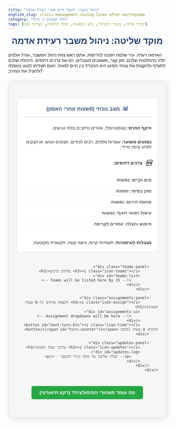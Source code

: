 ```yaml
---
title: "ניהול משבר: להציל חיים אחרי רעידת אדמה"
english_slug: crisis-management-saving-lives-after-earthquake
category: "ניהול ועסקים / ניהול"
tags: [רעידת אדמה, משבר הומניטרי, סיוע בינלאומי, קבלת החלטות, הערכת מצב]
---
```

# מוקד שליטה: ניהול משבר רעידת אדמה

האדמה רעדה. עיר שלמה הפכה להריסות. אתם ראש צוות ניהול המשבר, וגורל אלפים תלוי בהחלטות שלכם. זמן קצר, משאבים מוגבלים, וים של צרכים דחופים. היכולת שלכם לתעדף ולהקצות את צוותי הסיוע היא ההבדל בין חיים למוות. האם תצליחו לנווט באפלה ולהציל את המירב?

<div class="crisis-simulation-container">
    <div class="simulation-area">
        <div class="info-panel">
            <h3><i class="icon-status"></i> מצב נוכחי (<span id="current-turn">0</span> שעות אחרי האסון)</h3>
            <p><strong>היקף ההרס:</strong> קטסטרופלי, אזורים נרחבים בלתי נגישים.</p>
            <p><strong>נפגעים משוער:</strong> עשרות אלפים, רבים לכודים, פצועים אנוש, או זקוקים לסיוע קיומי מיידי.</p>
            <h4><i class="icon-needs"></i> צרכים דחופים:</h4>
            <ul id="needs-list">
                <li class="need-item need-water">מים נקיים: <span id="need-water"></span> נפשות</li>
                <li class="need-item need-food">מזון בסיסי: <span id="need-food"></span> נפשות</li>
                <li class="need-item need-shelter">מחסה חירום: <span id="need-shelter"></span> נפשות</li>
                <li class="need-item need-medical">טיפול רפואי דחוף: <span id="need-medical"></span> נפשות</li>
                <li class="need-item need-sar">חיפוש והצלה: <span id="need-sar"></span> אתרים לקריסה</li>
            </ul>
            <p><strong>מגבלות לוגיסטיות:</strong> תשתיות קרסו, גישה קשה, תקשורת מקוטעת.</p>
            <h4><i class="icon-score"></i> סיכום תוצאות (עד כה):</h4>
            <p>חיים שניצלו: <span id="score-saved">0</span></p>
            <p>נפשות שקיבלו סיוע חירום: <span id="score-aided">0</span></p>
            <p>משאבי סיוע מבוזבזים: <span id="score-wasted">0</span> (עלות צוותים שלא הוקצו)</p>
        </div>

        <div class="teams-panel">
            <h3><i class="icon-teams"></i> צוותים זמינים</h3>
            <div id="teams-list">
                <!-- Teams will be listed here by JS -->
            </div>
        </div>

        <div class="assignments-panel">
            <h3><i class="icon-assign"></i> הקצאת צוותים (ל-6 שעות הבאות)</h3>
            <div id="assignments-ui">
                <!-- Assignment dropdowns will be here -->
            </div>
            <button id="next-turn-btn"><i class="icon-time"></i> התקדם 6 שעות (סיבוב <span id="turn-counter">1</span>)</button>
        </div>

        <div class="updates-panel">
            <h3><i class="icon-updates"></i> עדכוני שטח ומשוב</h3>
            <div id="updates-log">
                <p>-- קבלת שליטה על מוקד ניהול המשבר --</p>
            </div>
        </div>
    </div>
</div>

<style>
    /* General Styles */
    .crisis-simulation-container {
        direction: rtl;
        font-family: 'Arial', sans-serif;
        max-width: 1100px; /* Slightly wider */
        margin: 25px auto;
        padding: 25px;
        border: 1px solid #dcdcdc;
        border-radius: 12px; /* Softer corners */
        background-color: #f4f7f6; /* Light, calm background */
        box-shadow: 4px 4px 20px rgba(0,0,0,0.1); /* More prominent shadow */
        color: #333;
    }

    h1, h2, h3 {
        color: #1f3a6a; /* Darker blue for headers */
        text-align: center;
        margin-top: 0;
        font-weight: bold;
    }

    h3 {
        margin-bottom: 12px;
        border-bottom: 2px solid #e0e0e0; /* Clearer separator */
        padding-bottom: 8px;
        color: #3f577c; /* Slightly lighter blue */
        font-size: 1.2em;
        display: flex;
        align-items: center;
        justify-content: center; /* Center icon and text */
    }

    /* Icons - Using simple placeholder text for now, could be SVGs/font icons */
    .icon-status::before { content: "📊 "; font-size: 1.1em; margin-left: 8px; }
    .icon-needs::before { content: "🆘 "; font-size: 1.1em; margin-left: 8px; }
    .icon-score::before { content: "🏅 "; font-size: 1.1em; margin-left: 8px; }
    .icon-teams::before { content: "👥 "; font-size: 1.1em; margin-left: 8px; }
    .icon-assign::before { content: "🎯 "; font-size: 1.1em; margin-left: 8px; }
    .icon-updates::before { content: "📢 "; font-size: 1.1em; margin-left: 8px; }
    .icon-time::before { content: "⏳ "; font-size: 1.1em; margin-left: 8px; }

    /* Layout */
    .simulation-area {
        display: grid;
        grid-template-columns: repeat(auto-fit, minmax(300px, 1fr));
        gap: 25px; /* Increased gap */
        margin-top: 25px;
    }

    .info-panel, .teams-panel, .assignments-panel, .updates-panel {
        background-color: #ffffff;
        padding: 20px; /* Increased padding */
        border-radius: 8px; /* Consistent corners */
        border: 1px solid #e0e0e0;
        box-shadow: inset 1px 1px 5px rgba(0,0,0,0.05); /* Inner shadow for depth */
        display: flex; /* Use flexbox for inner layout */
        flex-direction: column;
    }

     .info-panel, .teams-panel {
         /* Max height for potential scroll if content grows */
         max-height: 450px;
         overflow-y: auto;
     }


    /* Needs List Styling */
    #needs-list {
        list-style: none;
        padding: 0;
        margin-bottom: 15px;
    }

    #needs-list li {
        margin-bottom: 8px;
        padding: 5px 0;
        border-bottom: 1px dotted #eee; /* Subtle separator */
        font-weight: bold; /* Needs are important */
        color: #555;
    }

    #needs-list li span {
        font-weight: normal; /* Value should be normal */
        color: #1f3a6a; /* Highlight numbers */
    }

    /* Team List Styling */
     #teams-list {
        flex-grow: 1; /* Teams panel content grows */
     }

    .team-item {
        border-bottom: 1px dashed #cfd8dc; /* Lighter dashed border */
        padding: 8px 0;
        margin-bottom: 8px;
        color: #555;
    }

    .team-item:last-child {
        border-bottom: none;
        margin-bottom: 0;
        padding-bottom: 0;
    }

    /* Assignments Styling */
     #assignments-ui {
         flex-grow: 1; /* Assignments panel content grows */
         max-height: 300px; /* Limit height to keep button visible */
         overflow-y: auto; /* Add scroll if many teams */
         margin-bottom: 15px;
     }

    .assignment-item {
        margin-bottom: 12px;
        padding: 10px;
        border: 1px solid #b0bec5; /* Subtle border */
        border-radius: 6px;
        background-color: #eceff1; /* Light grey background */
        display: flex; /* Align items */
        justify-content: space-between; /* Space between team name and select */
        align-items: center;
        flex-wrap: wrap; /* Allow wrap on smaller screens */
    }

    .assignment-item strong {
        flex-grow: 1; /* Team name takes available space */
        margin-inline-end: 10px; /* Space after team name */
    }

    .assignment-item select {
        padding: 8px; /* More padding */
        border: 1px solid #90a4ae; /* Match item border */
        border-radius: 4px;
        background-color: #ffffff;
        font-size: 1em;
        cursor: pointer;
        min-width: 150px; /* Ensure select is wide enough */
    }

    /* Button Styling */
    #next-turn-btn {
        display: flex; /* Use flex to center content */
        justify-content: center;
        align-items: center;
        width: 100%;
        padding: 12px 15px; /* More padding */
        background-color: #007bff; /* Primary blue */
        color: white;
        border: none;
        border-radius: 6px; /* Consistent corners */
        font-size: 1.1em;
        cursor: pointer;
        margin-top: auto; /* Push to bottom of flex container */
        transition: background-color 0.3s ease, opacity 0.3s ease;
        font-weight: bold;
    }

    #next-turn-btn i {
        margin-left: 8px;
    }


    #next-turn-btn:hover:not(:disabled) {
        background-color: #0056b3; /* Darker blue on hover */
    }

    #next-turn-btn:disabled {
        background-color: #cccccc; /* Grey out when disabled */
        cursor: not-allowed;
        opacity: 0.8;
    }

    #restart-btn {
         display: block;
        width: 100%;
        padding: 10px;
        background-color: #6c757d; /* Secondary grey */
        color: white;
        border: none;
        border-radius: 5px;
        font-size: 1em;
        cursor: pointer;
        margin-top: 10px; /* Space below next turn */
        transition: background-color 0.3s ease;
         text-align: center;
    }
    #restart-btn:hover {
        background-color: #5a6268;
    }


    /* Updates Log Styling */
    #updates-log {
        max-height: 250px; /* Increased height */
        overflow-y: auto;
        border: 1px solid #cfd8dc; /* Lighter border */
        padding: 15px; /* Increased padding */
        background-color: #e3f2fd; /* Very light blue background */
        font-size: 0.9em;
        border-radius: 4px;
        flex-grow: 1; /* Allow log to grow */
    }

    #updates-log p {
        margin-bottom: 8px; /* More space between messages */
        line-height: 1.5;
        border-bottom: 1px dotted #bbdefb; /* Subtle separator */
        padding-bottom: 5px;
    }
     #updates-log p:last-child {
         border-bottom: none;
         margin-bottom: 0;
         padding-bottom: 0;
     }


    /* Explanation Section Styling */
    .explanation-button {
        display: block;
        width: max-content;
        margin: 30px auto 20px auto; /* More space above and below */
        padding: 12px 25px; /* More padding */
        background-color: #28a745; /* Success green */
        color: white;
        border: none;
        border-radius: 6px;
        font-size: 1.1em;
        cursor: pointer;
        transition: background-color 0.3s ease;
        font-weight: bold;
    }

    .explanation-button:hover {
        background-color: #218838; /* Darker green on hover */
    }

    .explanation-content {
        border: 1px solid #b0bec5;
        padding: 25px; /* Increased padding */
        margin-top: 20px;
        border-radius: 8px;
        background-color: #ffffff;
        display: none; /* Initially hidden */
        direction: rtl;
        line-height: 1.6; /* Better readability */
        color: #333;
        box-shadow: 2px 2px 10px rgba(0,0,0,0.08);
    }

    .explanation-content h3 {
        color: #0277bd; /* Darker cyan-blue */
        border-bottom: 2px solid #0277bd;
        margin-top: 15px;
        padding-bottom: 8px;
        font-size: 1.3em;
        text-align: right; /* Align explanation headers right */
        justify-content: flex-start; /* Align icon left in RTL */
    }

    .explanation-content ul {
        margin-top: 10px;
        padding-right: 20px; /* RTL padding */
    }

    .explanation-content li {
        margin-bottom: 8px;
    }

    .explanation-content strong {
        color: #1f3a6a; /* Highlight key terms */
    }

    /* Responsive adjustments */
     @media (max-width: 768px) {
         .simulation-area {
             grid-template-columns: 1fr; /* Stack panels on smaller screens */
         }
         .info-panel, .teams-panel, .assignments-panel, .updates-panel {
             max-height: none; /* Remove fixed height when stacked */
             overflow-y: visible;
         }
          .assignment-item {
              flex-direction: column; /* Stack team name and select */
              align-items: flex-start;
          }
          .assignment-item strong {
              margin-inline-end: 0;
              margin-bottom: 8px;
          }
          .assignment-item select {
               width: 100%; /* Make select full width */
               min-width: auto;
          }
     }

     /* Animations - Basic fading for updates */
     #updates-log p {
         animation: fadeIn 0.5s ease-out;
     }

     @keyframes fadeIn {
         from { opacity: 0; transform: translateY(5px); }
         to { opacity: 1; transform: translateY(0); }
     }

</style>

<button class="explanation-button" id="toggle-explanation">מה עומד מאחורי הסימולציה? (רקע תיאורטי)</button>

<div class="explanation-content" id="explanation">
    <h3><i class="icon-info"></i> מהו משבר הומניטרי ושלבי התגובה</h3>
    <p>משבר הומניטרי הוא אירוע בקנה מידה גדול המאיים על חייהם ורווחתם של אוכלוסיות, לרוב עקב אסונות טבע, סכסוכים או מגפות. התגובה הראשונית מתמקדת בהצלת חיים וסיפוק צרכים בסיסיים (שלב ה-<strong>Relief</strong>). לאחריו מגיעים שלבי ה-<strong>Recovery</strong> (התאוששות מוקדמת, שיקום שירותים) וה-<strong>Reconstruction/Development</strong> (בנייה מחדש וחיזוק חוסן לטווח ארוך).</p>

    <h3><i class="icon-assessment"></i> הערכת צרכים והקצאת משאבים</h3>
    <p>באזורי אסון, המשאבים (צוותים, ציוד, זמן) תמיד מוגבלים אל מול הצרכים האדירים. הערכת מצב מהירה ומדויקת חיונית לזיהוי הצרכים הדחופים ביותר (מים, מזון, מחסה, רפואה, חיפוש והצלה) ולהקצאה אופטימלית של המשאבים המוגבלים כדי להשיג את ההשפעה המרבית על הצלת חיים והפחתת סבל.</p>

    <h3><i class="icon-types"></i> סוגי סיוע הומניטרי</h3>
    <p>הסיוע כולל מגוון תחומים: <strong>מים ותברואה (WASH)</strong> למניעת מחלות, <strong>מזון ותזונה</strong> למניעת רעב, <strong>מחסה</strong> למשפחות שאיבדו את בתיהן, <strong>רפואה ובריאות</strong> לפצועים וחולים, ו<strong>חיפוש והצלה (SAR)</strong> לחילוץ לכודים. לצד אלו קיימים גם צרכים כמו <strong>הגנה</strong> לאוכלוסיות פגיעות ו<strong>לוגיסטיקה</strong> לתיאום והספקת כלל הסיוע.</p>

    <h3><i class="icon-challenges"></i> אתגרי לוגיסטיקה ותיאום</h3>
    <p>דרכים חסומות, קשיי תקשורת, מחסור בתשתיות - כל אלו הופכים את העברת הסיוע למורכבת להחריד. צוותי <strong>לוגיסטיקה</strong> קריטיים לפתיחת נתיבים, הקמת נקודות חלוקה, ותיאום בין הגופים השונים בשטח כדי להבטיח שהסיוע יגיע ליעדו במהירות וביעילות.</p>

    <h3><i class="icon-dilemmas"></i> קבלת החלטות תחת לחץ ואי-ודאות</h3>
    <p>מנהלי משברים פועלים בתנאים של מידע חלקי, לחץ זמן עצום ודילמות מוסריות קשות. כל החלטה כרוכה בפשרות - הקצאת צוות לאזור אחד פירושה מניעת הגעתו לאזור אחר. הצלחתם תלויה ביכולת לתעדף, להסתגל לשינויים ולקבל החלטות אמיצות למען טובת המירב.</p>

     <h3><i class="icon-principles"></i> עקרונות מפתח</h3>
     <p>הסיוע ההומניטרי מונחה על ידי עקרונות: <strong>אנושיות</strong> (הקלה על סבל), <strong>ניטרליות</strong> (אי-לקיחת צד בסכסוך), <strong>חוסר משוא פנים</strong> (סיוע על בסיס צורך בלבד) ו<strong>עצמאות</strong> (חופש מלחצים פוליטיים/צבאיים).</p>
</div>


<script>
    document.addEventListener('DOMContentLoaded', () => {
        const needs = {
            water: { initial: 8000, decayRate: 800, meetCapacity: 2000, priority: 4, deathRate: 0.4, name: 'מים נקיים' }, // Higher priority, faster death
            food: { initial: 12000, decayRate: 600, meetCapacity: 3000, priority: 2, deathRate: 0.1, name: 'מזון בסיסי' },
            shelter: { initial: 15000, decayRate: 500, meetCapacity: 4000, priority: 1, deathRate: 0.05, name: 'מחסה חירום' }, // Lowest death rate initially
            medical: { initial: 4000, decayRate: 700, meetCapacity: 1500, priority: 5, deathRate: 0.6, name: 'טיפול רפואי דחוף' }, // Highest priority, highest death rate
            sar: { initial: 10, decayRate: 0, meetCapacity: 2, priority: 3, peoplePerSite: 150, name: 'חיפוש והצלה' } // SAR is different
        };

        const teams = {
            sar1: { name: 'צוות חילוץ והצלה כבד (א)', type: 'sar', capacity: needs.sar.meetCapacity, assigned: false },
            sar2: { name: 'צוות חילוץ והצלה קל (ב)', type: 'sar', capacity: needs.sar.meetCapacity * 0.75, assigned: false }, // Varied capacity
            medical1: { name: 'צוות רפואי שדה (א)', type: 'medical', capacity: needs.medical.meetCapacity, assigned: false },
            medical2: { name: 'צוות רפואי שדה (ב)', type: 'medical', capacity: needs.medical.meetCapacity * 0.8, assigned: false },
            logistics1: { name: 'צוות לוגיסטיקה (א)', type: 'logistics', capacity: null, assigned: false },
            logistics2: { name: 'צוות לוגיסטיקה (ב)', type: 'logistics', capacity: null, assigned: false },
            waterTeam: { name: 'צוות אספקת מים', type: 'water', capacity: needs.water.meetCapacity, assigned: false },
            foodTeam: { name: 'צוות אספקת מזון', type: 'food', capacity: needs.food.meetCapacity, assigned: false },
            shelterTeam: { name: 'צוות הקמת מחסות', type: 'shelter', capacity: needs.shelter.meetCapacity, assigned: false }
        };

        let currentNeeds = {};
        let scores = { saved: 0, aided: 0, wasted: 0 };
        let turn = 0;
        const maxTurns = 12; // More turns for longer simulation
        const turnDuration = 6; // Hours per turn

        const needsListElement = document.getElementById('needs-list');
        const teamsListElement = document.getElementById('teams-list');
        const assignmentsUIElement = document.getElementById('assignments-ui');
        const updatesLogElement = document.getElementById('updates-log');
        const nextTurnButton = document.getElementById('next-turn-btn');
        const scoreSavedElement = document.getElementById('score-saved');
        const scoreAidedElement = document.getElementById('score-aided');
        const scoreWastedElement = document.getElementById('score-wasted');
        const currentTurnElement = document.getElementById('current-turn');
        const turnCounterElement = document.getElementById('turn-counter'); // New element for turn count on button

        const toggleExplanationButton = document.getElementById('toggle-explanation');
        const explanationContent = document.getElementById('explanation');

        function initGame() {
            // Initialize needs
            for (const needType in needs) {
                currentNeeds[needType] = needs[needType].initial;
            }

            // Reset scores and turn
            scores = { saved: 0, aided: 0, wasted: 0 };
            turn = 0;

            // Reset team assignments state
             for (const teamId in teams) {
                teams[teamId].assigned = false;
            }

            // Clear updates log
            updatesLogElement.innerHTML = '<p>-- קבלת שליטה על מוקד ניהול המשבר --</p>';

            renderState();
        }

        function renderState() {
            // Render needs with formatting
            document.getElementById('need-water').innerText = Math.max(0, Math.ceil(currentNeeds.water)).toLocaleString() + ' נפש';
            document.getElementById('need-food').innerText = Math.max(0, Math.ceil(currentNeeds.food)).toLocaleString() + ' נפש';
            document.getElementById('need-shelter').innerText = Math.max(0, Math.ceil(currentNeeds.shelter)).toLocaleString() + ' נפש';
            document.getElementById('need-medical').innerText = Math.max(0, Math.ceil(currentNeeds.medical)).toLocaleString() + ' נפש';
            document.getElementById('need-sar').innerText = Math.max(0, Math.ceil(currentNeeds.sar)).toLocaleString() + ' אתרים';

            // Render scores
            scoreSavedElement.innerText = Math.max(0, scores.saved).toLocaleString(); // Score saved cannot be negative
            scoreAidedElement.innerText = Math.max(0, scores.aided).toLocaleString();
            scoreWastedElement.innerText = Math.max(0, scores.wasted).toLocaleString();
            currentTurnElement.innerText = turn * turnDuration;
            turnCounterElement.innerText = turn + 1;


            // Render available teams and assignment UI
            teamsListElement.innerHTML = '';
            assignmentsUIElement.innerHTML = '';

            const availableNeedsOptions = Object.keys(needs)
                .filter(needType => currentNeeds[needType] > 0.5 || needType === 'sar') // Only show needs that still exist (or SAR which is site-based)
                .sort((a, b) => needs[b].priority - needs[a].priority); // Sort by priority (higher first)

            for (const teamId in teams) {
                const team = teams[teamId];
                const teamDiv = document.createElement('div');
                teamDiv.classList.add('team-item');
                teamDiv.innerText = `${team.name}`; // Simplified capacity display in list
                teamsListElement.appendChild(teamDiv);

                const assignmentDiv = document.createElement('div');
                assignmentDiv.classList.add('assignment-item');
                assignmentDiv.innerHTML = `<strong>${team.name}:</strong> <select id="assign-${teamId}">
                    <option value="none">לא הוקצה (משאבים יבוזבזו)</option>
                </select>`;
                 assignmentsUIElement.appendChild(assignmentDiv);

                 const selectElement = document.getElementById(`assign-${teamId}`);

                 // Add relevant options based on team type and existing needs
                 if (team.type === 'logistics') {
                     const option = document.createElement('option');
                     option.value = 'logistics_support'; // Specific logistics support role
                     option.innerText = `סיוע לוגיסטי כללי`;
                     selectElement.appendChild(option);
                 } else {
                      availableNeedsOptions.forEach(needType => {
                         // Check if team type matches need type
                          if (team.type === needType) {
                             const option = document.createElement('option');
                             option.value = needType;
                             option.innerText = `טיפול בצרכי ${needs[needType].name}`;
                             selectElement.appendChild(option);
                         }
                      });
                 }
            }

            if (turn >= maxTurns) {
                nextTurnButton.disabled = true;
                nextTurnButton.innerText = 'הסימולציה הסתיימה';
                logUpdate(`-- הסימולציה הסתיימה לאחר ${turn * turnDuration} שעות --`);
                logUpdate(`סיכום סופי: חיים שניצלו - ${Math.max(0, scores.saved).toLocaleString()}, נפשות שקיבלו סיוע - ${Math.max(0, scores.aided).toLocaleString()}, עלות משאבים מבוזבזים - ${Math.max(0, scores.wasted).toLocaleString()}`);
                 // Optional: Add a restart button
                 if (!document.getElementById('restart-btn')) {
                     const restartBtn = document.createElement('button');
                     restartBtn.innerText = 'התחל מחדש';
                     restartBtn.id = 'restart-btn';
                     restartBtn.onclick = initGame; // Assign click handler
                     assignmentsUIElement.appendChild(restartBtn); // Add to the assignment panel
                 }

            } else {
                 nextTurnButton.disabled = false;
                 nextTurnButton.querySelector('#turn-counter').innerText = turn + 1; // Update turn counter on button
                 const restartBtn = document.getElementById('restart-btn');
                 if (restartBtn) restartBtn.remove(); // Remove restart button if game is ongoing
            }
        }

        function processTurn() {
            turn++;
            const currentAssignments = {};
            let logisticsSupportCount = 0;

            // 1. Read assignments and identify logistics support
             for (const teamId in teams) {
                 const selectElement = document.getElementById(`assign-${teamId}`);
                 if (selectElement) {
                      const assignmentValue = selectElement.value;
                      currentAssignments[teamId] = assignmentValue;
                      if (assignmentValue === 'none') {
                          scores.wasted += 50; // Increased penalty for unassigned team
                          logUpdate(`⚠️ ${teams[teamId].name} לא הוקצה ומשאביו בוזבזו בסיבוב זה.`);
                      } else if (assignmentValue === 'logistics_support') {
                           logisticsSupportCount++;
                           logUpdate(`🚚 ${teams[teamId].name} מספק תמיכה לוגיסטית חיונית.`);
                      }
                 }
             }

             // Calculate logistics effect
             const logisticsDecayMultiplier = Math.max(0, 1 - (logisticsSupportCount * 0.07)); // 7% decay reduction per logistics team, max 100% reduction (logistics won't increase need decay)
             const logisticsAidBonus = (logisticsSupportCount * 0.1); // 10% aid bonus per logistics team

            // 2. Apply impact based on assignments (excluding logistics support handled above)
            for (const teamId in currentAssignments) {
                const assignmentType = currentAssignments[teamId];
                const team = teams[teamId];

                if (assignmentType === 'none' || assignmentType === 'logistics_support') {
                    continue; // Handled separately
                }

                const needType = assignmentType; // Assignment value matches need key
                const capacity = team.capacity;
                const needInfo = needs[needType];

                if (currentNeeds[needType] > 0.5 && capacity > 0) { // Check against small value due to potential floating point
                    let effectiveCapacity = capacity * (1 + logisticsAidBonus); // Apply logistics bonus to aid capacity

                    let amountAided = Math.min(currentNeeds[needType], effectiveCapacity);


                     if (needType === 'sar') {
                          // SAR is different: saves people from sites
                           const sitesCleared = Math.min(currentNeeds.sar, Math.round(effectiveCapacity / needs.sar.peoplePerSite) ); // How many 'sites' can this team clear?
                           if (sitesCleared > 0) {
                                const peopleSaved = Math.round(sitesCleared * needs.sar.peoplePerSite); // How many people are in these sites?
                                scores.saved += peopleSaved;
                                currentNeeds.sar -= sitesCleared; // Reduce sites
                                logUpdate(`🚨 ${team.name} חילץ ${peopleSaved.toLocaleString()} לכודים מ-${sitesCleared} אתרי קריסה. (+${peopleSaved} חיים)`);
                                scores.aided += peopleSaved; // Count rescued as aided too
                           } else {
                                logUpdate(`⚠️ ${team.name} הוקצה לחיפוש והצלה אך לא הצליח להגיע לאתרים חדשים או שלא נותרו אתרים לחיפוש.`);
                                scores.wasted += 25; // Penalty for ineffective SAR assignment
                           }

                     } else { // Standard aid teams (water, food, shelter, medical)
                         amountAided = Math.min(currentNeeds[needType], effectiveCapacity);
                         let livesPossiblySaved = 0;

                         if (needType === 'medical') {
                             // Medical directly saves lives from those treated
                             livesPossiblySaved = Math.round(amountAided * 0.7); // Assume 70% survival rate for critical cases treated
                             scores.saved += livesPossiblySaved;
                             logUpdate(`🏥 ${team.name} טיפל בצרכים רפואיים דחופים עבור ${Math.round(amountAided).toLocaleString()} נפשות. (+${livesPossiblySaved} חיים ניצלו מטיפול)`);
                         } else {
                              // Water, Food, Shelter aid helps prevent future deaths and alleviates suffering
                               logUpdate(`🤝 ${team.name} סיפק ${needInfo.name} עבור ${Math.round(amountAided).toLocaleString()} נפשות.`);
                         }
                         scores.aided += amountAided;
                         currentNeeds[needType] -= amountAided;
                     }
                 } else if (currentNeeds[needType] <= 0.5) {
                     // Assigned to a need that is already largely met
                      logUpdate(`ℹ️ ${team.name} הוקצה לטפל בצרכי ${needInfo.name} שכבר טופלו ברובם. ייתכן שמשאבים בוזבזו.`);
                      scores.wasted += 10; // Smaller penalty for trying to help met need
                 }
            }

            // 3. Simulate needs decay (people dying, conditions worsening)
            for (const needType in needs) {
                 const needInfo = needs[needType];
                 if (needType !== 'sar') { // SAR 'needs' don't decay in the same way
                      let unmetNeed = Math.max(0, currentNeeds[needType]); // People still needing this resource
                      let potentialLosses = needInfo.decayRate * turnDuration; // Base decay amount
                      potentialLosses *= logisticsDecayMultiplier; // Apply logistics reduction
                      potentialLosses = Math.min(unmetNeed, Math.max(0, potentialLosses)); // Cannot lose more people than need the resource

                      if (potentialLosses > 0.5) { // Only log if actual loss is significant
                          const livesLost = Math.round(potentialLosses * needInfo.deathRate); // Calculate deaths based on decay rate for this need type
                           scores.saved -= livesLost; // Subtract from saved lives score
                           currentNeeds[needType] -= potentialLosses; // The need decreases because people died/condition worsened

                           if (livesLost > 0) {
                                logUpdate(`💔 ${Math.round(potentialLosses).toLocaleString()} נפשות נפגעו קשה או מתו עקב מחסור ב${needInfo.name} (-${livesLost.toLocaleString()} חיים).`);
                           } else {
                                logUpdate(`❗ מצב ${needInfo.name} ממשיך להתדרדר עבור ${Math.round(potentialLosses).toLocaleString()} נפשות, אך ללא אובדן חיים מיידי בסיבוב זה.`);
                           }
                      } else if (unmetNeed > 0.5) {
                           // Need still exists but decay was minimal this turn (perhaps due to logistics or low base rate)
                            logUpdate(`⏳ צרכי ${needInfo.name} עדיין קיימים עבור ${Math.ceil(unmetNeed).toLocaleString()} נפשות. דרושה התייחסות.`);
                      } else {
                          // Need is fully met or negligible
                          logUpdate(`✅ צרכי ${needInfo.name} כמעט טופלו לחלוטין.`);
                      }
                 } else { // SAR needs (sites)
                      // SAR sites don't decay by themselves, but could potentially become unstable/harder to reach over time?
                      // For simplicity, they just remain until cleared.
                      if (currentNeeds.sar > 0.5) {
                           logUpdate(`🏗️ נותרו כ-${Math.ceil(currentNeeds.sar).toLocaleString()} אתרי קריסה הדורשים חיפוש וחילוץ.`);
                      } else {
                           logUpdate(`🎉 כל אתרי הקריסה העיקריים טופלו על ידי צוותי חיפוש והצלה!`);
                      }
                 }
                  // Ensure needs don't go below zero after meeting + decay
                 currentNeeds[needType] = Math.max(0, currentNeeds[needType]);
            }

            // Add some minor new needs appearing as situation unfolds
             if (turn < maxTurns - 2) { // New needs appear mostly in early/mid turns
                const newMedical = Math.round(Math.random() * 300); // New injured found
                if (newMedical > 0) {
                     currentNeeds.medical += newMedical;
                     logUpdate(`🚑 ${newMedical.toLocaleString()} פצועים חדשים אותרו וזקוקים לטיפול רפואי.`);
                }
                 const newShelter = Math.round(Math.random() * 500); // More people displaced
                  if (newShelter > 0) {
                      currentNeeds.shelter += newShelter;
                      logUpdate(`🏘️ ${newShelter.toLocaleString()} נפשות נוספות איבדו את בתיהן וזקוקות למחסה.`);
                  }
             }


            renderState();
        }

         function logUpdate(message) {
             const p = document.createElement('p');
             p.innerHTML = `<span class="log-time">שעה ${turn * turnDuration}:</span> ${message}`;
             updatesLogElement.appendChild(p);
             updatesLogElement.scrollTop = updatesLogElement.scrollHeight; // Auto-scroll to bottom
         }

        nextTurnButton.addEventListener('click', processTurn);

        toggleExplanationButton.addEventListener('click', () => {
            const isHidden = explanationContent.style.display === 'none' || explanationContent.style.display === '';
            explanationContent.style.display = isHidden ? 'block' : 'none';
            // Optional: Change button text
            toggleExplanationButton.innerText = isHidden ? 'הסתר רקע תיאורטי' : 'מה עומד מאחורי הסימולציה? (רקע תיאורטי)';
        });

        // Initial game setup
        initGame();
    });
</script>
```